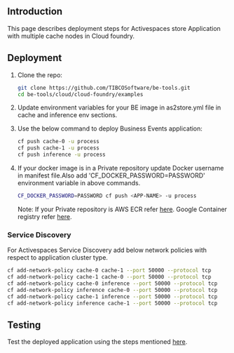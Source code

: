 ## Introduction

This page describes deployment steps for Activespaces store Application with multiple cache nodes in Cloud foundry.

## Deployment

1. Clone the repo:
     ```sh
     git clone https://github.com/TIBCOSoftware/be-tools.git
     cd be-tools/cloud/cloud-foundry/examples
     ```

2. Update environment variables for your BE image in as2store.yml file in cache and inference env sections.

3. Use the below command to deploy Business Events application:

      ```sh
      cf push cache-0 -u process
      cf push cache-1 -u process
      cf push inference -u process
      ```

4. If your docker image is in a Private repository update Docker username in manifest file.Also add 'CF_DOCKER_PASSWORD=PASSWORD' environment variable in above commands.

    ```sh 
    CF_DOCKER_PASSWORD=PASSWORD cf push <APP-NAME> -u process
    ```

    Note: If your Private repository is AWS ECR refer [here](https://docs.cloudfoundry.org/devguide/deploy-apps/push-docker.html#ecr). Google Container registry refer [here](https://docs.cloudfoundry.org/devguide/deploy-apps/push-docker.html#gcr).

### Service Discovery

For Activespaces Service Discovery add below network policies with respect to application cluster type.

```sh
cf add-network-policy cache-0 cache-1 --port 50000 --protocol tcp
cf add-network-policy cache-1 cache-0 --port 50000 --protocol tcp
cf add-network-policy cache-0 inference --port 50000 --protocol tcp
cf add-network-policy inference cache-0 --port 50000 --protocol tcp
cf add-network-policy cache-1 inference --port 50000 --protocol tcp
cf add-network-policy inference cache-1 --port 50000 --protocol tcp
```

## Testing

Test the deployed application using the steps mentioned [here](https://github.com/TIBCOSoftware/be-tools/blob/feature-cloud-foundry/cloud/cloud-foundry/README.md#testing).
